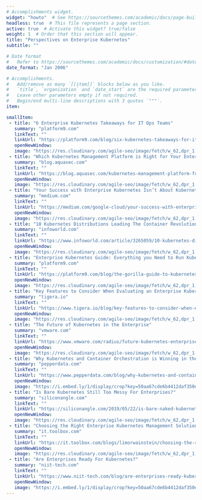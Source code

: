 ```yaml
---
# Accomplishments widget.
widget: "howto"  # See https://sourcethemes.com/academic/docs/page-builder/
headless: true  # This file represents a page section.
active: true  # Activate this widget? true/false
weight: 1  # Order that this section will appear.
title: "Perspectives on Enterprise Kubernetes"
subtitle: ""

# Date format
#   Refer to https://sourcethemes.com/academic/docs/customization/#date-format
date_format: "Jan 2006"

# Accomplishments.
#   Add/remove as many `[[item]]` blocks below as you like.
#   `title`, `organization` and `date_start` are the required parameters.
#   Leave other parameters empty if not required.
#   Begin/end multi-line descriptions with 3 quotes `"""`.
item: 

smallItem: 
 - title: "6 Enterprise Kubernetes Takeaways for IT Ops Teams"
   summary: "platform9.com"
   linkText: ""
   linkUrl: "https://platform9.com/blog/six-kubernetes-takeaways-for-it-ops-teams-from-the-2019-gartner-infrastructure-operations-cloud-strategies-conference/"
   openNewWindow: 
   image: "https://res.cloudinary.com/agile-seo/image/fetch/w_62,dpr_1.0,d_blank_am8gzx.png/https%3A%2F%2Flogo.clearbit.com%2Fplatform9.com%3Fsize%3D250" 
 - title: "Which Kubernetes Management Platform is Right for Your Enterprise?"
   summary: "blog.aquasec.com"
   linkText: ""
   linkUrl: "https://blog.aquasec.com/kubernetes-management-platform-for-the-enterprise"
   openNewWindow: 
   image: "https://res.cloudinary.com/agile-seo/image/fetch/w_62,dpr_1.0,d_blank_am8gzx.png/https%3A%2F%2Flogo.clearbit.com%2Fblog.aquasec.com%3Fsize%3D250" 
 - title: "Your Success with Enterprise Kubernetes Isn’t About Kubernetes"
   summary: "medium.com"
   linkText: ""
   linkUrl: "https://medium.com/google-cloud/your-success-with-enterprise-kubernetes-isnt-about-kubernetes-1c2b18dedc9"
   openNewWindow: 
   image: "https://res.cloudinary.com/agile-seo/image/fetch/w_62,dpr_1.0,d_blank_am8gzx.png/https%3A%2F%2Flogo.clearbit.com%2Fmedium.com%3Fsize%3D250" 
 - title: "10 Kubernetes Distributions Leading The Container Revolution"
   summary: "infoworld.com"
   linkText: ""
   linkUrl: "https://www.infoworld.com/article/3265059/10-kubernetes-distributions-leading-the-container-revolution.html"
   openNewWindow: 
   image: "https://res.cloudinary.com/agile-seo/image/fetch/w_62,dpr_1.0,d_blank_am8gzx.png/https%3A%2F%2Flogo.clearbit.com%2Finfoworld.com%3Fsize%3D250" 
 - title: "Enterprise Kubernetes Guide: Everything you Need to Run Kubernetes in Production"
   summary: "platform9.com"
   linkText: ""
   linkUrl: "https://platform9.com/blog/the-gorilla-guide-to-kubernetes-in-the-enterprise-chapter-1/"
   openNewWindow: 
   image: "https://res.cloudinary.com/agile-seo/image/fetch/w_62,dpr_1.0,d_blank_am8gzx.png/https%3A%2F%2Flogo.clearbit.com%2Fplatform9.com%3Fsize%3D250" 
 - title: "Key Features to Consider When Evaluating an Enterprise Kubernetes Solution"
   summary: "tigera.io"
   linkText: ""
   linkUrl: "https://www.tigera.io/blog/key-features-to-consider-when-evaluating-an-enterprise-kubernetes-solution/"
   openNewWindow: 
   image: "https://res.cloudinary.com/agile-seo/image/fetch/w_62,dpr_1.0,d_blank_am8gzx.png/https%3A%2F%2Flogo.clearbit.com%2Ftigera.io%3Fsize%3D250" 
 - title: "The Future of Kubernetes in the Enterprise"
   summary: "vmware.com"
   linkText: ""
   linkUrl: "https://www.vmware.com/radius/future-kubernetes-enterprise/"
   openNewWindow: 
   image: "https://res.cloudinary.com/agile-seo/image/fetch/w_62,dpr_1.0,d_blank_am8gzx.png/https%3A%2F%2Flogo.clearbit.com%2Fvmware.com%3Fsize%3D250" 
 - title: "Why Kubernetes and Container Orchestration is Winning in the Enterprise"
   summary: "pepperdata.com"
   linkText: ""
   linkUrl: "https://www.pepperdata.com/blog/why-kubernetes-and-container-orchestration-is-winning-in-the-enterprise/"
   openNewWindow: 
   image: "https://i.embed.ly/1/display/crop?key=50aa67cde6b4412daf350e3f34226686&width=200&height=150&errorurl=https%3A%2F%2Fs2-embed-ly.s3.amazonaws.com%2Fdisplay%2Fv1%2Fimages%2Flogo.png&url=https%3A%2F%2F5b2y3nw73z2kk1jt28wilazl-wpengine.netdna-ssl.com%2Fwp-content%2Fuploads%2F2019%2F02%2Freport2-pr-021919.png" 
 - title: "Is Bare Kubernetes Still Too Messy For Enterprises?"
   summary: "siliconangle.com"
   linkText: ""
   linkUrl: "https://siliconangle.com/2019/05/22/is-bare-naked-kubernetes-a-mess-too-hot-for-enterprises-kubeconeu/"
   openNewWindow: 
   image: "https://res.cloudinary.com/agile-seo/image/fetch/w_62,dpr_1.0,d_blank_am8gzx.png/https%3A%2F%2Flogo.clearbit.com%2Fsiliconangle.com%3Fsize%3D250" 
 - title: "Choosing the Right Enterprise Kubernetes Management Solution"
   summary: "it.toolbox.com"
   linkText: ""
   linkUrl: "https://it.toolbox.com/blogs/limorwainstein/choosing-the-right-enterprise-kubernetes-management-solution-071019"
   openNewWindow: 
   image: "https://res.cloudinary.com/agile-seo/image/fetch/w_62,dpr_1.0,d_blank_am8gzx.png/https%3A%2F%2Flogo.clearbit.com%2Fit.toolbox.com%3Fsize%3D250" 
 - title: "Are Enterprises Ready For Kubernetes?"
   summary: "niit-tech.com"
   linkText: ""
   linkUrl: "https://www.niit-tech.com/blog/are-enterprises-ready-kubernetes"
   openNewWindow: 
   image: "https://i.embed.ly/1/display/crop?key=50aa67cde6b4412daf350e3f34226686&width=200&height=150&errorurl=https%3A%2F%2Fs2-embed-ly.s3.amazonaws.com%2Fdisplay%2Fv1%2Fimages%2Flogo.png&url=https%3A%2F%2Fwww.niit-tech.com%2Fsites%2Fdefault%2Ffiles%2FD-blog.jpg" 
---
```


